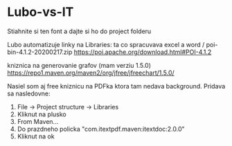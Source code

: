 # Lubo-vs-IT
Stiahnite si ten font a dajte si ho do project folderu

Lubo automatizuje
linky na Libraries:
ta co spracuvava excel a word / poi-bin-4.1.2-20200217.zip
https://poi.apache.org/download.html#POI-4.1.2

kniznica na generovanie grafov (mam verziu 1.5.0)
https://repo1.maven.org/maven2/org/jfree/jfreechart/1.5.0/

Nasiel som aj free kniznicu na PDFka ktora tam nedava background. Pridava sa nasledovne:
1) File -> Project structure -> Libraries
2) Kliknut na plusko
3) From Maven...
4) Do prazdneho policka "com.itextpdf.maven:itextdoc:2.0.0"
5) Kliknut na ok
